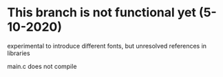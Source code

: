 # This branch is not functional yet (5-10-2020)

experimental to introduce different fonts, but unresolved references in libraries

main.c does not compile
